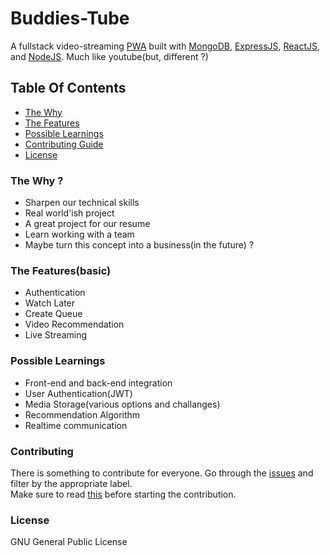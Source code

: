 # Buddies-Tube

A fullstack video-streaming [PWA](https://web.dev/progressive-web-apps/) built with [MongoDB](https://www.mongodb.com/), [ExpressJS](https://expressjs.com/), [ReactJS](https://reactjs.org/), and [NodeJS](https://nodejs.org/en/). Much like youtube(but, different ?)

## Table Of Contents

- [The Why](#the-why-)
- [The Features](#the-featuresbasic)
- [Possible Learnings](#possible-learnings)
- [Contributing Guide](#contributing)
- [License](#license)

### The Why ?

- Sharpen our technical skills
- Real world'ish project
- A great project for our resume 
- Learn working with a team
- Maybe turn this concept into a business(in the future) ?

### The Features(basic)

- Authentication
- Watch Later
- Create Queue
- Video Recommendation
- Live Streaming

### Possible Learnings

- Front-end and back-end integration
- User Authentication(JWT)
- Media Storage(various options and challanges)
- Recommendation Algorithm
- Realtime communication

### Contributing

There is something to contribute for everyone. Go through the [issues](https://github.com/askbuddie/buddies-tube/issues) and filter by the appropriate label.<br />
Make sure to read [this](https://github.com/askbuddie/buddies-tube/blob/master/CONTRIBUTING.md) before starting the contribution.

### License

GNU General Public License

